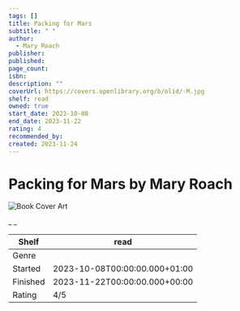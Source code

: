 ```yaml
---
tags: []
title: Packing for Mars
subtitle: " "
author:
  - Mary Roach
publisher:
published:
page_count:
isbn:
description: ""
coverUrl: https://covers.openlibrary.org/b/olid/-M.jpg
shelf: read
owned: true
start_date: 2023-10-08
end_date: 2023-11-22
rating: 4
recommended_by:
created: 2023-11-24
---
```


# Packing for Mars by Mary Roach

![Book Cover Art](https://covers.openlibrary.org/b/olid/-M.jpg)

_ _

| Shelf | read |
| --- | --- |
| Genre |  |
| Started | 2023-10-08T00:00:00.000+01:00 |
| Finished | 2023-11-22T00:00:00.000+00:00 |
| Rating | 4/5 |

